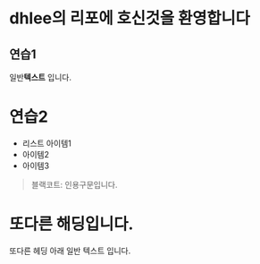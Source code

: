 # dhlee의 리포에 호신것을 환영합니다
## 연습1
일반**텍스트** 입니다.
# 연습2
- 리스트 아이템1
- 아이템2
- 아이템3

> 블랙코트: 인용구문입니다.

또다른 해딩입니다.
=================
또다른 헤딩 아래 일반 텍스트 입니다.

